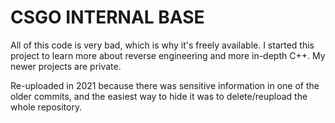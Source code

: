 # CSGO INTERNAL BASE
All of this code is very bad, which is why it's freely available. I started this project to learn more about reverse engineering and more in-depth C++. My newer projects are private.

Re-uploaded in 2021 because there was sensitive information in one of the older commits, and the easiest way to hide it was to delete/reupload the whole repository.
